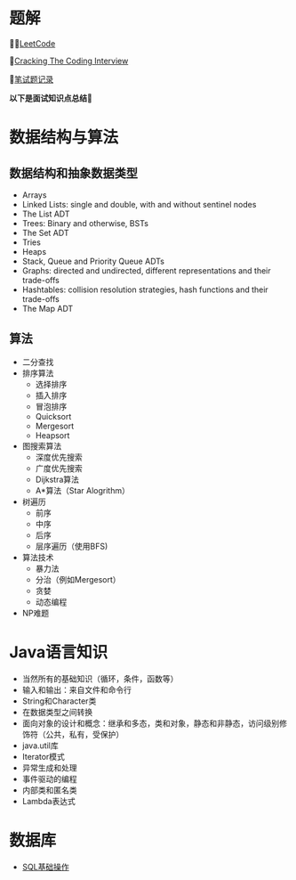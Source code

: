 # 题解

:ok_woman:[LeetCode](https://github.com/ericlan77/CS-LearningNote/InterviewNote/tree/master/leetcode)  

:cop:[Cracking The Coding Interview](https://github.com/ericlan77/CS-LearningNote/InterviewNote/tree/master/Craking%20The%20Coding%20Interview)  

:hear_no_evil:[笔试题记录](https://github.com/ericlan77/CS-LearningNote/InterviewNote/tree/master/Online%20Judge%20Exams)

**以下是面试知识点总结:feet:**
# 数据结构与算法
## 数据结构和抽象数据类型
- Arrays
- Linked Lists: single and double, with and without sentinel nodes
- The List ADT
- Trees: Binary and otherwise, BSTs
- The Set ADT
- Tries
- Heaps
- Stack, Queue and Priority Queue ADTs
- Graphs: directed and undirected, different representations and their trade-offs
- Hashtables: collision resolution strategies, hash functions and their trade-offs
- The Map ADT

## 算法
- 二分查找
- 排序算法 
	- 选择排序
	- 插入排序
	- 冒泡排序
	- Quicksort
	- Mergesort
	- Heapsort
- 图搜索算法
	- 深度优先搜索
	- 广度优先搜索
	- Dijkstra算法
	- A*算法（Star Alogrithm）
- 树遍历
	- 前序
	- 中序
	- 后序
	- 层序遍历（使用BFS)
- 算法技术
	- 暴力法
	- 分治（例如Mergesort）
	- 贪婪
	- 动态编程
- NP难题

# Java语言知识
- 当然所有的基础知识（循环，条件，函数等）
- 输入和输出：来自文件和命令行
- String和Character类
- 在数据类型之间转换
- 面向对象的设计和概念：继承和多态，类和对象，静态和非静态，访问级别修饰符（公共，私有，受保护）
- java.util库
- Iterator模式
- 异常生成和处理
- 事件驱动的编程
- 内部类和匿名类
- Lambda表达式

# 数据库
- [SQL基础操作](https://github.com/ericlan77/CS-LearningNote/InterviewNote/blob/master/%E6%95%B0%E6%8D%AE%E5%BA%93/SQL%E5%9F%BA%E6%9C%AC%E6%93%8D%E4%BD%9C.md)
